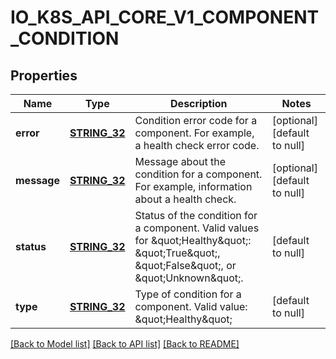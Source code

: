 # IO_K8S_API_CORE_V1_COMPONENT_CONDITION

## Properties
Name | Type | Description | Notes
------------ | ------------- | ------------- | -------------
**error** | [**STRING_32**](STRING_32.md) | Condition error code for a component. For example, a health check error code. | [optional] [default to null]
**message** | [**STRING_32**](STRING_32.md) | Message about the condition for a component. For example, information about a health check. | [optional] [default to null]
**status** | [**STRING_32**](STRING_32.md) | Status of the condition for a component. Valid values for \&quot;Healthy\&quot;: \&quot;True\&quot;, \&quot;False\&quot;, or \&quot;Unknown\&quot;. | [default to null]
**type** | [**STRING_32**](STRING_32.md) | Type of condition for a component. Valid value: \&quot;Healthy\&quot; | [default to null]

[[Back to Model list]](../README.md#documentation-for-models) [[Back to API list]](../README.md#documentation-for-api-endpoints) [[Back to README]](../README.md)


